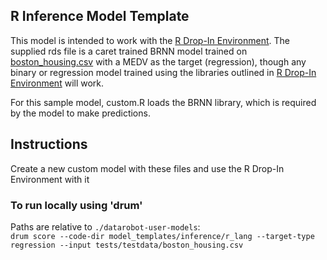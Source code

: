 ## R Inference Model Template

This model is intended to work with the [R Drop-In Environment](../../../public_dropin_environments/r_lang/).
The supplied rds file is a caret trained BRNN model trained on [boston_housing.csv](../../../tests/testdata/boston_housing.csv)
with a MEDV as the target (regression), though any binary or regression model trained using the libraries
outlined in [R Drop-In Environment](../../../public_dropin_environments/r_lang/) will work.

For this sample model, custom.R loads the BRNN library, which is required by the model to make predictions.

## Instructions
Create a new custom model with these files and use the R Drop-In Environment with it

### To run locally using 'drum'
Paths are relative to `./datarobot-user-models`:   
`drum score --code-dir model_templates/inference/r_lang --target-type regression --input tests/testdata/boston_housing.csv`